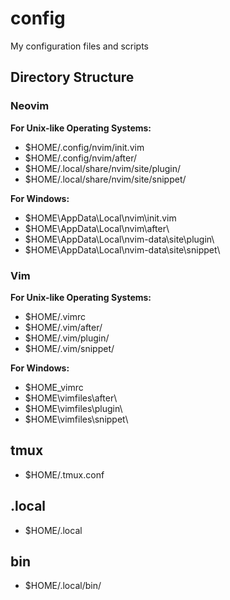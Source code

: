 # config

My configuration files and scripts

## Directory Structure

### Neovim

**For Unix-like Operating Systems:**

- $HOME/.config/nvim/init.vim
- $HOME/.config/nvim/after/
- $HOME/.local/share/nvim/site/plugin/
- $HOME/.local/share/nvim/site/snippet/

**For Windows:**

- $HOME\AppData\Local\nvim\init.vim
- $HOME\AppData\Local\nvim\after\
- $HOME\AppData\Local\nvim-data\site\plugin\
- $HOME\AppData\Local\nvim-data\site\snippet\

### Vim

**For Unix-like Operating Systems:**

- $HOME/.vimrc
- $HOME/.vim/after/
- $HOME/.vim/plugin/
- $HOME/.vim/snippet/

**For Windows:**

- $HOME\_vimrc
- $HOME\vimfiles\after\
- $HOME\vimfiles\plugin\
- $HOME\vimfiles\snippet\

## tmux

- $HOME/.tmux.conf

## .local

- $HOME/.local

## bin

- $HOME/.local/bin/
